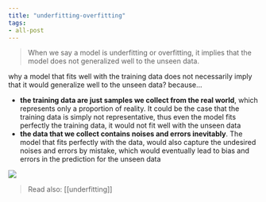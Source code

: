 ```yaml
---
title: "underfitting-overfitting"
tags:
- all-post
---
```


> When we say a model is underfitting or overfitting, it implies that the model does not generalized well to the unseen data.

why a model that fits well with the training data does not necessarily imply that it would generalize well to the unseen data? because...
- **the training data are just samples we collect from the real world**, which represents only a proportion of reality. It could be the case that the training data is simply not representative, thus even the model fits perfectly the training data, it would not fit well with the unseen data
- **the data that we collect contains noises and errors inevitably**. The model that fits perfectly with the data, would also capture the undesired noises and errors by mistake, which would eventually lead to bias and errors in the prediction for the unseen data

![](https://assets.leetcode.com/uploads/2019/01/01/underfitting.png)

> Read also: [[underfitting]]
